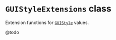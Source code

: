 # `GUIStyleExtensions` class

Extension functions for [`GUIStyle`](https://docs.unity3d.com/Documentation/ScriptReference/GUIStyle.html) values.

@todo